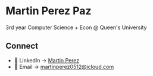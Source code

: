 # Martin Perez Paz

3rd year Computer Science + Econ @ Queen's University

## Connect 
- 👤 LinkedIn -> [Martin Perez](www.linkedin.com/in/martin-perez-)
- 📧 Email -> [martinperez0512@icloud.com](mailto:martinperez0512@icloud.com)
